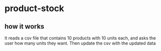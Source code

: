 # product-stock

## how it works
It reads a csv file that contains 10 products with 10 units each, and asks the user how many units they want. 
Then update the csv with the updated data
